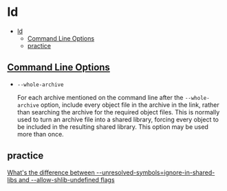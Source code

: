# ld

- [ld](#ld)
  - [Command Line Options](#command-line-options)
  - [practice](#practice)

## [Command Line Options](https://ftp.gnu.org/old-gnu/Manuals/ld-2.9.1/html_chapter/ld_2.html#SEC3)

- `--whole-archive`

  For each archive mentioned on the command line after the `--whole-archive` option, include every object file in the archive in the link, rather than searching the archive for the required object files. This is normally used to turn an archive file into a shared library, forcing every object to be included in the resulting shared library. This option may be used more than once.

## practice

[What's the difference between --unresolved-symbols=ignore-in-shared-libs and --allow-shlib-undefined flags](https://stackoverflow.com/questions/55928308/whats-the-difference-between-unresolved-symbols-ignore-in-shared-libs-and-a)

